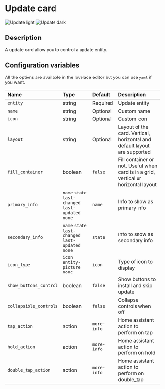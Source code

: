 # Update card

![Update light](../images/update-light.png)
![Update dark](../images/update-dark.png)

## Description

A update card allow you to control a update entity.

## Configuration variables

All the options are available in the lovelace editor but you can use `yaml` if you want.

| Name                   | Type                                                | Default     | Description                                                                         |
| :--------------------- | :-------------------------------------------------- | :---------- | :---------------------------------------------------------------------------------- |
| `entity`               | string                                              | Required    | Update entity                                                                       |
| `name`                 | string                                              | Optional    | Custom name                                                                         |
| `icon`                 | string                                              | Optional    | Custom icon                                                                         |
| `layout`               | string                                              | Optional    | Layout of the card. Vertical, horizontal and default layout are supported           |
| `fill_container`       | boolean                                             | `false`     | Fill container or not. Useful when card is in a grid, vertical or horizontal layout |
| `primary_info`         | `name` `state` `last-changed` `last-updated` `none` | `name`      | Info to show as primary info                                                        |
| `secondary_info`       | `name` `state` `last-changed` `last-updated` `none` | `state`     | Info to show as secondary info                                                      |
| `icon_type`            | `icon` `entity-picture` `none`                      | `icon`      | Type of icon to display                                                             |
| `show_buttons_control` | boolean                                             | `false`     | Show buttons to install and skip update                                             |
| `collapsible_controls` | boolean                                             | `false`     | Collapse controls when off                                                          |
| `tap_action`           | action                                              | `more-info` | Home assistant action to perform on tap                                             |
| `hold_action`          | action                                              | `more-info` | Home assistant action to perform on hold                                            |
| `double_tap_action`    | action                                              | `more-info` | Home assistant action to perform on double_tap                                      |
